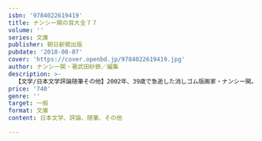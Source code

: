```yaml
---
isbn: '9784022619419'
title: ナンシー関の耳大全７７
volume: ''
series: 文庫
publisher: 朝日新聞出版
pubdate: '2018-08-07'
cover: 'https://cover.openbd.jp/9784022619419.jpg'
author: ナンシー関・著武田砂鉄／編集
description: >-
  【文学/日本文学評論随筆その他】2002年、39歳で急逝した消しゴム版画家・ナンシー関。その言葉は今なお、テレビの中に漂う違和感に答続けてくれる。彼女の大ファンで、日常の違和感を小気味よい筆致であぶり出す武田砂鉄氏による、「週刊朝日」の伝説的コラム「小耳にはさもう」傑作77選。
price: '740'
genre: ''
target: 一般
format: 文庫
content: 日本文学、評論、随筆、その他

---
```

